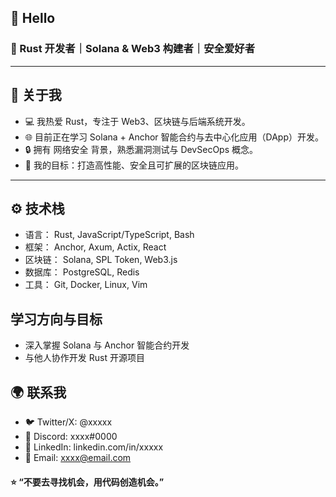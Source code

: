 ## 👋 Hello

### 🎯 Rust 开发者｜Solana & Web3 构建者｜安全爱好者
---

## 🦀 关于我
- 💻 我热爱 Rust，专注于 Web3、区块链与后端系统开发。
- 🌐 目前正在学习 Solana + Anchor 智能合约与去中心化应用（DApp）开发。
- 🔒 拥有 网络安全 背景，熟悉漏洞测试与 DevSecOps 概念。
- 🚀 我的目标：打造高性能、安全且可扩展的区块链应用。
---

## ⚙️ 技术栈
- 语言： Rust, JavaScript/TypeScript, Bash
- 框架： Anchor, Axum, Actix, React
- 区块链： Solana, SPL Token, Web3.js
- 数据库： PostgreSQL, Redis
- 工具： Git, Docker, Linux, Vim

## 学习方向与目标
- 深入掌握 Solana 与 Anchor 智能合约开发
- 与他人协作开发 Rust 开源项目

## 🌍 联系我
- 🐦 Twitter/X: @xxxxx
- 💬 Discord: xxxx#0000
- 💼 LinkedIn: linkedin.com/in/xxxxx
- 📧 Email: xxxx@email.com

#### ⭐️ “不要去寻找机会，用代码创造机会。”
